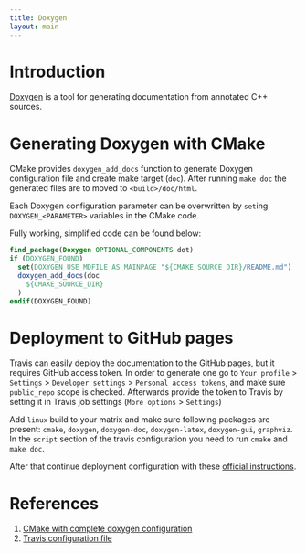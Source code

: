 ```yaml
---
title: Doxygen
layout: main
---
```


Introduction
============
[Doxygen](http://www.doxygen.nl) is a tool for generating documentation from annotated C++ sources.



Generating Doxygen with CMake
=============================
CMake provides `doxygen_add_docs` function to generate Doxygen configuration file and create make target (`doc`). After running `make doc` the generated files are to moved to `<build>/doc/html`.

Each Doxygen configuration parameter can be overwritten by `set`ing `DOXYGEN_<PARAMETER>` variables in the CMake code.

Fully working, simplified code can be found below:
```cmake
find_package(Doxygen OPTIONAL_COMPONENTS dot)
if (DOXYGEN_FOUND)
  set(DOXYGEN_USE_MDFILE_AS_MAINPAGE "${CMAKE_SOURCE_DIR}/README.md")
  doxygen_add_docs(doc
    ${CMAKE_SOURCE_DIR}
  )
endif(DOXYGEN_FOUND)
```


Deployment to GitHub pages
==========================
Travis can easily deploy the documentation to the GitHub pages, but it requires GitHub access token. In order to generate one go to `Your profile` > `Settings` > `Developer settings` > `Personal access tokens`, and make sure `public_repo` scope is checked. Afterwards provide the token to Travis by setting it in Travis job settings (`More options` > `Settings`)

Add `linux` build to your matrix and make sure following packages are present: `cmake`, `doxygen`, `doxygen-doc`, `doxygen-latex`, `doxygen-gui`, `graphviz`. In the `script` section of the travis configuration you need to run `cmake` and `make doc`.

After that continue deployment configuration with these [official instructions](https://docs.travis-ci.com/user/deployment/pages/).

References
==========
1. [CMake with complete doxygen configuration](https://github.com/AliceO2Group/Monitoring/blob/dev/doc/CMakeLists.txt)
2. [Travis configuration file](https://github.com/AliceO2Group/Monitoring/blob/dev/.travis.yml)
